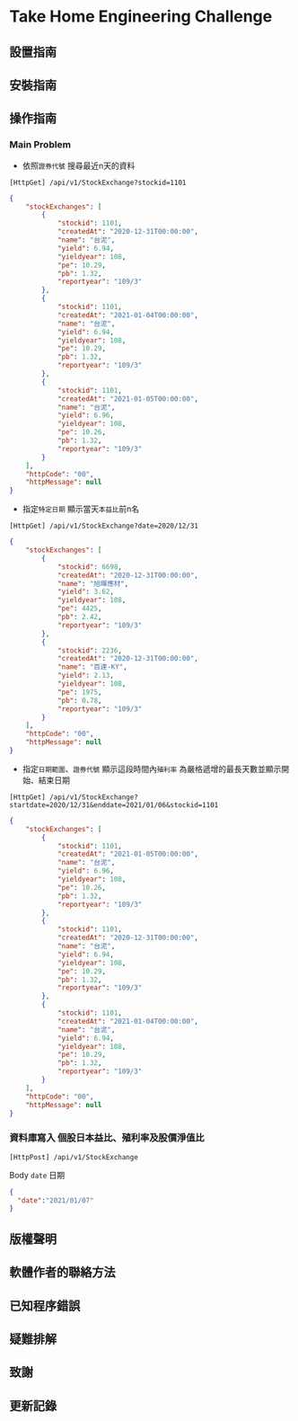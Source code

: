 # Take Home Engineering Challenge
## 設置指南
## 安裝指南
## 操作指南




### Main Problem
* 依照`證券代號` 搜尋最近n天的資料 

`[HttpGet] /api/v1/StockExchange?stockid=1101`

```json
{
    "stockExchanges": [
        {
            "stockid": 1101,
            "createdAt": "2020-12-31T00:00:00",
            "name": "台泥",
            "yield": 6.94,
            "yieldyear": 108,
            "pe": 10.29,
            "pb": 1.32,
            "reportyear": "109/3"
        },
        {
            "stockid": 1101,
            "createdAt": "2021-01-04T00:00:00",
            "name": "台泥",
            "yield": 6.94,
            "yieldyear": 108,
            "pe": 10.29,
            "pb": 1.32,
            "reportyear": "109/3"
        },
        {
            "stockid": 1101,
            "createdAt": "2021-01-05T00:00:00",
            "name": "台泥",
            "yield": 6.96,
            "yieldyear": 108,
            "pe": 10.26,
            "pb": 1.32,
            "reportyear": "109/3"
        }
    ],
    "httpCode": "00",
    "httpMessage": null
}
```

* 指定`特定日期` 顯示當天`本益比`前n名

`[HttpGet] /api/v1/StockExchange?date=2020/12/31`
```json
{
    "stockExchanges": [
        {
            "stockid": 6698,
            "createdAt": "2020-12-31T00:00:00",
            "name": "旭暉應材",
            "yield": 3.62,
            "yieldyear": 108,
            "pe": 4425,
            "pb": 2.42,
            "reportyear": "109/3"
        },
        {
            "stockid": 2236,
            "createdAt": "2020-12-31T00:00:00",
            "name": "百達-KY",
            "yield": 2.13,
            "yieldyear": 108,
            "pe": 1975,
            "pb": 0.78,
            "reportyear": "109/3"
        }
    ],
    "httpCode": "00",
    "httpMessage": null
}
```

* 指定`日期範圍`、`證券代號` 顯示這段時間內`殖利率` 為嚴格遞增的最長天數並顯示開始、結束日期

`[HttpGet] /api/v1/StockExchange?startdate=2020/12/31&enddate=2021/01/06&stockid=1101`
```json
{
    "stockExchanges": [
        {
            "stockid": 1101,
            "createdAt": "2021-01-05T00:00:00",
            "name": "台泥",
            "yield": 6.96,
            "yieldyear": 108,
            "pe": 10.26,
            "pb": 1.32,
            "reportyear": "109/3"
        },
        {
            "stockid": 1101,
            "createdAt": "2020-12-31T00:00:00",
            "name": "台泥",
            "yield": 6.94,
            "yieldyear": 108,
            "pe": 10.29,
            "pb": 1.32,
            "reportyear": "109/3"
        },
        {
            "stockid": 1101,
            "createdAt": "2021-01-04T00:00:00",
            "name": "台泥",
            "yield": 6.94,
            "yieldyear": 108,
            "pe": 10.29,
            "pb": 1.32,
            "reportyear": "109/3"
        }
    ],
    "httpCode": "00",
    "httpMessage": null
}
```

### 資料庫寫入 個股日本益比、殖利率及股價淨值比
`[HttpPost] /api/v1/StockExchange`

Body `date` 日期

```json
{
  "date":"2021/01/07"
}
```


## 版權聲明
## 軟體作者的聯絡方法
## 已知程序錯誤
## 疑難排解
## 致謝
## 更新記錄
